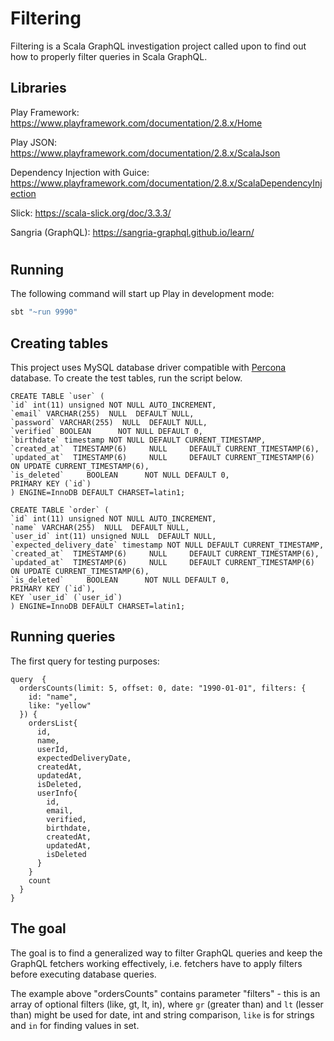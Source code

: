 # Filtering

Filtering is a Scala GraphQL investigation project called upon to find out how to properly filter queries in Scala GraphQL.

## Libraries


Play Framework: <https://www.playframework.com/documentation/2.8.x/Home>

Play JSON: <https://www.playframework.com/documentation/2.8.x/ScalaJson>

Dependency Injection with Guice: <https://www.playframework.com/documentation/2.8.x/ScalaDependencyInjection>

Slick: <https://scala-slick.org/doc/3.3.3/>

Sangria (GraphQL): <https://sangria-graphql.github.io/learn/>
#
## Running

The following command will start up Play in development mode:

```bash
sbt "~run 9990"
```

## Creating tables

This project uses MySQL database driver compatible with [Percona](https://www.percona.com/) database. To create the test tables, run the script below.

```
CREATE TABLE `user` (
`id` int(11) unsigned NOT NULL AUTO_INCREMENT,
`email` VARCHAR(255)  NULL  DEFAULT NULL,
`password` VARCHAR(255)  NULL  DEFAULT NULL,
`verified` BOOLEAN      NOT NULL DEFAULT 0,
`birthdate` timestamp NOT NULL DEFAULT CURRENT_TIMESTAMP,
`created_at`  TIMESTAMP(6)     NULL     DEFAULT CURRENT_TIMESTAMP(6),
`updated_at`  TIMESTAMP(6)     NULL     DEFAULT CURRENT_TIMESTAMP(6) ON UPDATE CURRENT_TIMESTAMP(6),
`is_deleted`     BOOLEAN      NOT NULL DEFAULT 0,
PRIMARY KEY (`id`)
) ENGINE=InnoDB DEFAULT CHARSET=latin1;

CREATE TABLE `order` (
`id` int(11) unsigned NOT NULL AUTO_INCREMENT,
`name` VARCHAR(255)  NULL  DEFAULT NULL,
`user_id` int(11) unsigned NULL  DEFAULT NULL,
`expected_delivery_date` timestamp NOT NULL DEFAULT CURRENT_TIMESTAMP,
`created_at`  TIMESTAMP(6)     NULL     DEFAULT CURRENT_TIMESTAMP(6),
`updated_at`  TIMESTAMP(6)     NULL     DEFAULT CURRENT_TIMESTAMP(6) ON UPDATE CURRENT_TIMESTAMP(6),
`is_deleted`     BOOLEAN      NOT NULL DEFAULT 0,
PRIMARY KEY (`id`),
KEY `user_id` (`user_id`)
) ENGINE=InnoDB DEFAULT CHARSET=latin1;
```

## Running queries

The first query for testing purposes:
```
query  {
  ordersCounts(limit: 5, offset: 0, date: "1990-01-01", filters: {
    id: "name",
    like: "yellow"
  }) {
    ordersList{
      id,
      name,
      userId,
      expectedDeliveryDate,
      createdAt,
      updatedAt,
      isDeleted,
      userInfo{
        id,
        email,
        verified,
        birthdate,
        createdAt,
        updatedAt,
        isDeleted
      }
    }
    count
  }
}
```

## The goal
The goal is to find a generalized way to filter GraphQL queries and keep the GraphQL fetchers working effectively, i.e. fetchers have to apply filters before executing database queries.

The example above "ordersCounts" contains parameter "filters" - this is an array of optional filters (like, gt, lt, in), where `gr` (greater than) and `lt` (lesser than) might be used for date, int and string comparison, `like` is for strings and `in` for finding values in set.